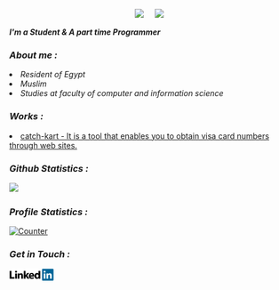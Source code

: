 <!-- Github README -->
<p align="center"><a href="https://github.com/000sallam000">
<img height="165" src="https://github-readme-stats.vercel.app/api?username=000sallam000&show_icons=true&include_all_commits=true&theme=react&cache_seconds=3200&hide_border=true" /></a>
&nbsp;&nbsp;&nbsp;
<a href="https://000sallam000"><img src="https://github-readme-stats.vercel.app/api/top-langs/?username=htr-tech&layout=compact&theme=react&hide_border=true" />
</a></p>

<b><i>I'm a Student & A part time Programmer</i></b>

<h3><b><i>About me :</i></b></h3>
<li><i>Resident of Egypt</i></li>
<li><i>Muslim</i></li>
<li><i>Studies at faculty of computer and information science</i></li>

<h3><b><i>Works :</i></b></h3>
<li> <a href="https://github.com/000sallam000/catch-kart">catch-kart - It is a tool that enables you to obtain visa card numbers through web sites.</a>

<h3><b><i>Github Statistics :</i></b></h3>
<a href="https://github.com/000sallam000"><img width=550 src="https://github-profile-trophy.vercel.app/?username=000sallam000&theme=dracula&no-frame=true&title=Followers,Stars,Commit,Repository,Issues"/></a>

<h3><b><i>Profile Statistics :</i></b></h3>
<a href="https://github.com/000sallam000"><img height="25" title="Counter" src="https://komarev.com/ghpvc/?username=000sallam000&color=blueviolet&style=flat-square"></a>

<h3><b><i>Get in Touch :</i></b></h3>
<a href="https://www.linkedin.com/in/sal-lam-ab422026b/"><img align="left" title="linkedin" alt="linkedin" width="80px" src="assets/linkedin.png" /></a>


